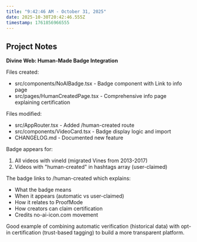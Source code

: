 ```yaml
---
title: "9:42:46 AM - October 31, 2025"
date: 2025-10-30T20:42:46.555Z
timestamp: 1761856966555
---
```


## Project Notes

**Divine Web: Human-Made Badge Integration**

Files created:
- src/components/NoAIBadge.tsx - Badge component with Link to info page
- src/pages/HumanCreatedPage.tsx - Comprehensive info page explaining certification

Files modified:
- src/AppRouter.tsx - Added /human-created route
- src/components/VideoCard.tsx - Badge display logic and import
- CHANGELOG.md - Documented new feature

Badge appears for:
1. All videos with vineId (migrated Vines from 2013-2017)
2. Videos with "human-created" in hashtags array (user-claimed)

The badge links to /human-created which explains:
- What the badge means
- When it appears (automatic vs user-claimed)
- How it relates to ProofMode
- How creators can claim certification
- Credits no-ai-icon.com movement

Good example of combining automatic verification (historical data) with opt-in certification (trust-based tagging) to build a more transparent platform.

